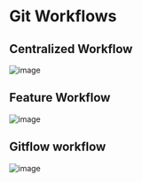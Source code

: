 # Git Workflows 

## Centralized Workflow 

![image](https://github.com/jmetzger/training-git-sourcetree-bash/assets/1933318/42fa668e-1da3-4c8c-99ba-c55493df706a)

## Feature Workflow 

![image](https://github.com/jmetzger/training-git-sourcetree-bash/assets/1933318/c3cd17d6-9f1b-4060-a8d0-1b3f03ce3932)

## Gitflow workflow 

![image](https://github.com/jmetzger/training-git-sourcetree-bash/assets/1933318/38d55a3b-87dd-4de3-a292-defd42274fe0)
